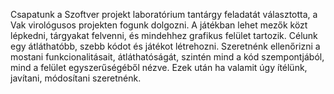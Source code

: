 Csapatunk a Szoftver projekt laboratórium tantárgy feladatát választotta, a Vak virológusos projekten fogunk dolgozni. A játékban lehet mezők közt lépkedni, tárgyakat felvenni, és mindehhez grafikus felület tartozik.
Célunk egy átláthatóbb, szebb kódot és játékot létrehozni. Szeretnénk ellenőrizni a mostani funkcionalitásait, átláthatóságát, szintén mind a kód szempontjából, mind a felület egyszerűségéből nézve. Ezek után ha valamit úgy ítélünk, javítani, módosítani szeretnénk.
